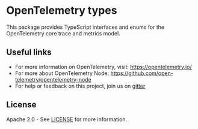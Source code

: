 # OpenTelemetry types

This package provides TypeScript interfaces and enums for the OpenTelemetry core trace and metrics model.


## Useful links
- For more information on OpenTelemetry, visit: <https://opentelemetry.io/>
- For more about OpenTelemetry Node: <https://github.com/open-telemetry/opentelemetry-node>
- For help or feedback on this project, join us on [gitter][gitter-url]

## License

Apache 2.0 - See [LICENSE][license-url] for more information.

[gitter-image]: https://badges.gitter.im/open-telemetry/opentelemetry-node.svg
[gitter-url]: https://gitter.im/open-telemetry/opentelemetry-node?utm_source=badge&utm_medium=badge&utm_campaign=pr-badge&utm_content=badge
[license-url]: https://github.com/open-telemetry/opentelemetry-node/blob/master/LICENSE
